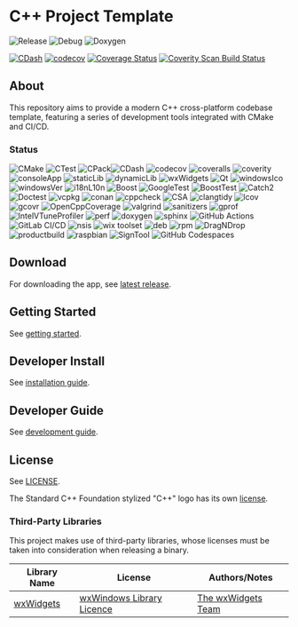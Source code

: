 # C++ Project Template

![Release](https://github.com/MangaD/cpp-project-template/actions/workflows/build-release.yml/badge.svg) ![Debug](https://github.com/MangaD/cpp-project-template/actions/workflows/build-debug.yml/badge.svg) ![Doxygen](https://github.com/MangaD/cpp-project-template/actions/workflows/doxygen-gh-pages.yml/badge.svg)

[![CDash](https://img.shields.io/badge/CDash-dashboard-green)](https://my.cdash.org/index.php?project=cpp-project-template) [![codecov](https://codecov.io/gh/MangaD/cpp-project-template/branch/main/graph/badge.svg?token=4D88K24BF0)](https://codecov.io/gh/MangaD/cpp-project-template) [![Coverage Status](https://coveralls.io/repos/github/MangaD/cpp-project-template/badge.svg?branch=main)](https://coveralls.io/github/MangaD/cpp-project-template?branch=main) <a href="https://scan.coverity.com/projects/mangad-cpp-project-template">
  <img alt="Coverity Scan Build Status"
       src="https://scan.coverity.com/projects/28433/badge.svg"/>
</a>

## About

This repository aims to provide a modern C++ cross-platform codebase template, featuring a series of development tools integrated with CMake and CI/CD.

### Status

![CMake](https://img.shields.io/badge/CMake-done-green) ![CTest](https://img.shields.io/badge/CTest-done-green) ![CPack](https://img.shields.io/badge/CPack-done-green)![CDash](https://img.shields.io/badge/CDash-done-green) ![codecov](https://img.shields.io/badge/codecov-done-green) ![coveralls](https://img.shields.io/badge/coveralls-done-green) ![coverity](https://img.shields.io/badge/coverity-done-green) ![consoleApp](https://img.shields.io/badge/console%20app-done-green) ![staticLib](https://img.shields.io/badge/static%20library-done-green) ![dynamicLib](https://img.shields.io/badge/dynamic%20library-todo-red) ![wxWidgets](https://img.shields.io/badge/wxWidgets-done-green) ![Qt](https://img.shields.io/badge/Qt-todo-red) ![windowsIco](https://img.shields.io/badge/windows%20icon-done-green)
![windowsVer](https://img.shields.io/badge/windows%20version-done-green) ![i18nL10n](https://img.shields.io/badge/i18n%20and%20L10n-todo-red) ![Boost](https://img.shields.io/badge/boost-todo-red) ![GoogleTest](https://img.shields.io/badge/GoogleTest-done-green) ![BoostTest](https://img.shields.io/badge/Boost.Test-todo-red) ![Catch2](https://img.shields.io/badge/catch2-todo-red) ![Doctest](https://img.shields.io/badge/doctest-todo-red) ![vcpkg](https://img.shields.io/badge/vcpkg-done-green) ![conan](https://img.shields.io/badge/conan-todo-red) ![cppcheck](https://img.shields.io/badge/cppcheck-done-green) ![CSA](https://img.shields.io/badge/clang%20static%20analyzer-done-green) ![clangtidy](https://img.shields.io/badge/clang%20tidy-done-green) ![lcov](https://img.shields.io/badge/lcov-done-green) ![gcovr](https://img.shields.io/badge/gcovr-done-green) ![OpenCppCoverage](https://img.shields.io/badge/OpenCppCoverage-needs%20work-yellow) ![valgrind](https://img.shields.io/badge/valgrind-done-green) ![sanitizers](https://img.shields.io/badge/sanitizers-done-green) ![gprof](https://img.shields.io/badge/gprof-todo-red) ![IntelVTuneProfiler](https://img.shields.io/badge/Intel%20VTune%20Profiler-todo-red) ![perf](https://img.shields.io/badge/perf-todo-red) ![doxygen](https://img.shields.io/badge/doxygen-done-green) ![sphinx](https://img.shields.io/badge/sphinx-needs%20work-yellow) ![GitHub Actions](https://img.shields.io/badge/GitHub%20Actions-done-green) ![GitLab CI/CD](https://img.shields.io/badge/GitLab%20CI/CD-todo-red) ![nsis](https://img.shields.io/badge/nsis-done-green) ![wix toolset](https://img.shields.io/badge/wix%20toolset-done-green) ![deb](https://img.shields.io/badge/deb-done-green) ![rpm](https://img.shields.io/badge/rpm-done-green) ![DragNDrop](https://img.shields.io/badge/DragNDrop-needs%20work-yellow) ![productbuild](https://img.shields.io/badge/productbuild-todo-red) ![raspbian](https://img.shields.io/badge/raspbian-todo-red) ![SignTool](https://img.shields.io/badge/SignTool-todo-red) ![GitHub Codespaces](https://img.shields.io/badge/GitHub%20Codespaces-done-green)

## Download

For downloading the app, see [latest release](https://github.com/MangaD/cpp-project-template/releases/latest).

## Getting Started

See [getting started](./docs/getting_started.md).

## Developer Install

See [installation guide](./docs/install.md).

## Developer Guide

See [development guide](./docs/development_guide.md).

## License

See [LICENSE](./LICENSE).

The Standard C++ Foundation stylized "C++" logo has its own [license](https://isocpp.org/home/terms-of-use).

### Third-Party Libraries

This project makes use of third-party libraries, whose licenses must be taken into consideration when releasing a binary.

| Library Name | License | Authors/Notes |
|-|-|-|
| [wxWidgets](https://www.wxwidgets.org) | [wxWindows Library Licence](https://www.wxwidgets.org/about/licence/) | [The wxWidgets Team](https://www.wxwidgets.org/about/team/) | 
